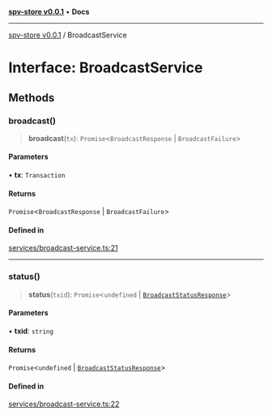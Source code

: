 [**spv-store v0.0.1**](../README.md) • **Docs**

***

[spv-store v0.0.1](../globals.md) / BroadcastService

# Interface: BroadcastService

## Methods

### broadcast()

> **broadcast**(`tx`): `Promise`\<`BroadcastResponse` \| `BroadcastFailure`\>

#### Parameters

• **tx**: `Transaction`

#### Returns

`Promise`\<`BroadcastResponse` \| `BroadcastFailure`\>

#### Defined in

[services/broadcast-service.ts:21](https://github.com/shruggr/ts-casemod-spv/blob/eb07ea1ffa104a076983597e54d842fffa22bae3/src/services/broadcast-service.ts#L21)

***

### status()

> **status**(`txid`): `Promise`\<`undefined` \| [`BroadcastStatusResponse`](BroadcastStatusResponse.md)\>

#### Parameters

• **txid**: `string`

#### Returns

`Promise`\<`undefined` \| [`BroadcastStatusResponse`](BroadcastStatusResponse.md)\>

#### Defined in

[services/broadcast-service.ts:22](https://github.com/shruggr/ts-casemod-spv/blob/eb07ea1ffa104a076983597e54d842fffa22bae3/src/services/broadcast-service.ts#L22)
